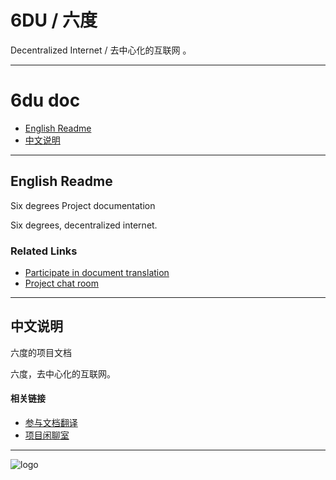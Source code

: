 # 6DU / 六度

Decentralized Internet /  去中心化的互联网 。

---

# 6du doc

* [English Readme](#english-readme)
* [中文说明](#中文说明)

---

## English Readme

Six degrees Project documentation

Six degrees, decentralized internet.

### Related Links

- [Participate in document translation](https://gitlocalize.com/users/i6du)
- [Project chat room](https://gitter.im/u6du/community)

---

## 中文说明

六度的项目文档

六度，去中心化的互联网。

#### 相关链接

* [参与文档翻译](https://gitlocalize.com/users/i6du)
* [项目闲聊室](https://gitter.im/u6du/community)

---

![logo](https://raw.githubusercontent.com/u6du/logo/master/logo.svg?sanitize=true)